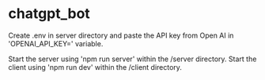 # chatgpt_bot 

Create .env in server directory and paste the API key from Open AI in 'OPENAI_API_KEY=' variable.

Start the server using 'npm run server' within the /server directory.
Start the client using 'npm run dev' within the /client directory.
